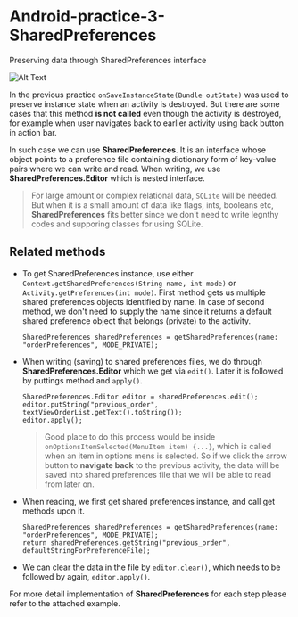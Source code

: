 # Android-practice-3-SharedPreferences
Preserving data through SharedPreferences interface 

![Alt Text](https://github.com/RobinKim-SWEngineer/Images-for-document/blob/master/sharedPreferences.gif)

In the previous practice `onSaveInstanceState(Bundle outState)` was used to preserve instance state when an activity is destroyed. But there are some cases that this method **is not called** even though the activity is destroyed, for example when user navigates back to earlier activity using back button in action bar.

In such case we can use **SharedPreferences**. It is an interface whose object points to a preference file containing dictionary form of key-value pairs where we can write and read. When writing, we use **SharedPreferences.Editor** which is nested interface.

> For large amount or complex relational data, `SQLite` will be needed. But when it is a small amount of data like flags, ints, booleans etc, **SharedPreferences** fits better since we don't need to write legnthy codes and supporing classes for using SQLite.  

## Related methods
 - To get SharedPreferences instance, use either `Context.getSharedPreferences(String name, int mode)` or `Activity.getPreferences(int mode)`. First method gets us multiple shared preferences objects identified by name. In case of second method, we don't need to supply the name since it returns a default shared preference object that belongs (private) to the activity.
   ```
   SharedPreferences sharedPreferences = getSharedPreferences(name: "orderPreferences", MODE_PRIVATE);
   ```
 - When writing (saving) to shared preferences files, we do through **SharedPreferences.Editor** which we get via `edit()`. Later it is followed by puttings method and `apply()`.
   ```
   SharedPreferences.Editor editor = sharedPreferences.edit();
   editor.putString("previous_order", textViewOrderList.getText().toString());
   editor.apply();
   ```
   > Good place to do this process would be inside `onOptionsItemSelected(MenuItem item) {...}`, which is called when an item in options mens is selected. So if we click the arrow button to **navigate back** to the previous activity, the data will be saved into shared preferences file that we will be able to read from later on.
   
   
 - When reading, we first get shared preferences instance, and call get methods upon it.
   ```
   SharedPreferences sharedPreferences = getSharedPreferences(name: "orderPreferences", MODE_PRIVATE);
   return sharedPreferences.getString("previous_order", defaultStringForPreferenceFile);
   ```
   
 - We can clear the data in the file by `editor.clear()`, which needs to be followed by again, `editor.apply()`.

For more detail implementation of **SharedPreferences** for each step please refer to the attached example.
